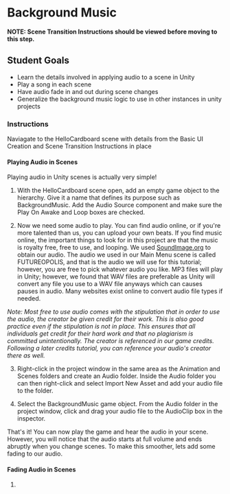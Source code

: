 # Background Music
<b>NOTE: Scene Transition Instructions should be viewed before moving to this step. </b>

## Student Goals ##
- Learn the details involved in applying audio to a scene in Unity
- Play a song in each scene
- Have audio fade in and out during scene changes
- Generalize the background music logic to use in other instances in unity projects

### Instructions ###
Naviagate to the HelloCardboard scene with details from the Basic UI Creation and Scene Transition Instructions in place
#### Playing Audio in Scenes ####
Playing audio in Unity scenes is actually very simple!
1. With the HelloCardboard scene open, add an empty game object to the hierarchy. Give it a name that defines its purpose such as BackgroundMusic. Add the Audio Source component and make sure the Play On Awake and Loop boxes are checked.

2. Now we need some audio to play. You can find audio online, or if you're more talented than us, you can upload your own beats. If you find music online, the important things to look for in this project are that the music is royalty free, free to use, and looping. We used [SoundImage.org](https://soundimage.org/looping-music/) to obtain our audio. The audio we used in our Main Menu scene is called FUTUREOPOLIS, and that is the audio we will use for this tutorial; however, you are free to pick whatever audio you like. MP3 files will play in Unity; however, we found that WAV files are preferable as Unity will convert any file you use to a WAV file anyways which can causes pauses in audio. Many websites exist online to convert audio file types if needed.

<i>Note: Most free to use audio comes with the stipulation that in order to use the audio, the creator be given credit for their work. This is also good practice even if the stipulation is not in place. This ensures that all individuals get credit for their hard work and that no plagiarism is committed unintentionally. The creator is referenced in our game credits. Following a later credits tutorial, you can reference your audio's creator there as well.</i> 

3. Right-click in the project window in the same area as the Animation and Scenes folders and create an Audio folder. Inside the Audio folder you can then right-click and select Import New Asset and add your audio file to the folder.

4. Select the BackgroundMusic game object. From the Audio folder in the project window, click and drag your audio file to the AudioClip box in the inspector.

That's it! You can now play the game and hear the audio in your scene. However, you will notice that the audio starts at full volume and ends abruptly when you change scenes. To make this smoother, lets add some fading to our audio.

#### Fading Audio in Scenes ####
1. 
